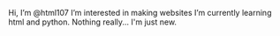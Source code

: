 Hi, I’m @html107
I’m interested in making websites
I’m currently learning html and python.
Nothing really...
I'm just new.


<!---
html107/html107 is a ✨ special ✨ repository because its `README.md` (this file) appears on your GitHub profile.
You can click the Preview link to take a look at your changes.
--->
